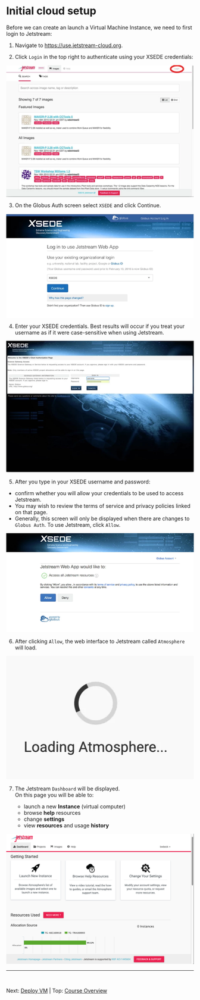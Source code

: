 # Initial cloud setup
Before we can create an launch a Virtual Machine Instance, we need to first login to Jetstream:

1. Navigate to <https://use.jetstream-cloud.org>.

2. Click `Login` in the top right to authenticate using your XSEDE credentials:
<img src="../../resources/login.webp" align="center">

3. On the Globus Auth screen select `XSEDE` and click Continue.
<img src="../../resources/globus.webp" align="center">

4. Enter your XSEDE credentials. Best results will occur if you treat your username as if it were case-sensitive when using Jetstream. <br>
<img src="../../resources/xsedecred.webp">


5. After you type in your XSEDE username and password:
 * confirm whether you will allow your credentials to be used to access Jetstream.
 * You may wish to review the terms of service and privacy policies linked on that page.
 * Generally, this screen will only be displayed when there are changes to `Globus Auth`.  To use Jetstream, click `Allow`.
<img src="../../resources/webapp.webp">


6. After clicking `Allow`, the web interface to Jetstream called `Atmosphere` will load.
<img src="../../resources/atmo-loading.png">

7. The Jetstream `Dashboard` will be displayed. <br>On this page you will be able to:

     * launch a new **Instance** (virtual computer)
     * browse **help** resources
     * change **settings**
     * view **resources** and usage **history**
<img src="../../resources/atmo-dashboard.png">


<br>

---

<br>

Next: [Deploy VM](vm_deploy.md) | Top: [Course Overview](../../index.md)
